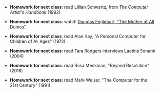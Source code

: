 - **Homework for next class**: read Lillian Schwartz, from _The Computer Artist's Handbook_ (1992)

- **Homework for next class**: watch [Douglas Englebart, "The Mother of All Demos"](https://www.youtube.com/watch?v=VScVgXM7lQQ&list=PLCGFadV4FqU2yAqCzKaxnKKXgnJBUrKTE)

- **Homework for next class**: read Alan Kay, "A Personal Computer for Children of All Ages" (1972)

<!-- - **Homework for next class**: read Tara Rodgers interviews Laetitia Sonami (2004) -->

<!-- - **Homework for next class**: read Laura Kurgan, "You Are Here: Information Drift" (1994) -->

- **Homework for next class**: read Tara Rodgers interviews Laetitia Sonami (2004)

- **Homework for next class**: read Rosa Menkman, "Beyond Resolution" (2018)

- **Homework for next class**: read Mark Weiser, "The Computer for the 21st Century" (1991)
